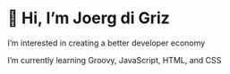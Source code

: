 # 👋 Hi, I’m Joerg di Griz

I’m interested in creating a better developer economy

I’m currently learning Groovy, JavaScript, HTML, and CSS

<!---
joerg-di-griz/joerg-di-griz is a ✨ special ✨ repository because its `README.md` (this file) appears on your GitHub profile.
You can click the Preview link to take a look at your changes.
--->
